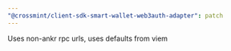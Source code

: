 ```yaml
---
"@crossmint/client-sdk-smart-wallet-web3auth-adapter": patch
---
```


Uses non-ankr rpc urls, uses defaults from viem
